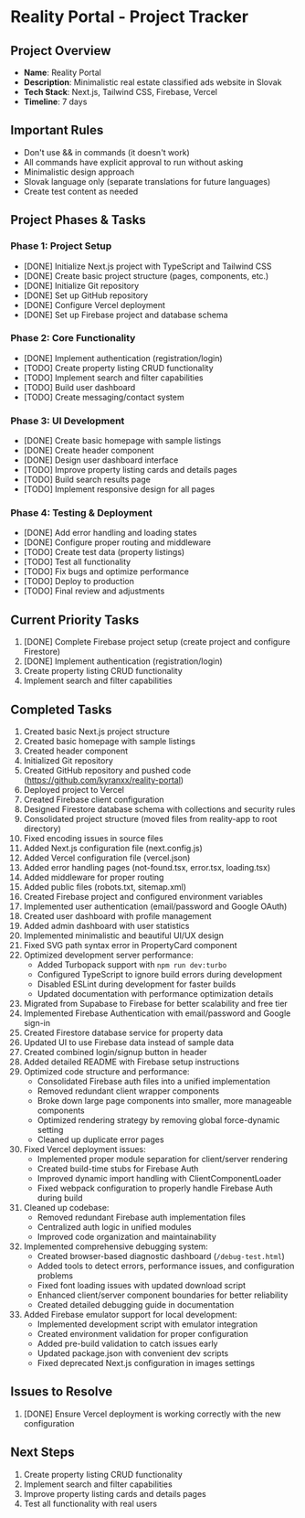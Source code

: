 # Reality Portal - Project Tracker

## Project Overview

- **Name**: Reality Portal
- **Description**: Minimalistic real estate classified ads website in Slovak
- **Tech Stack**: Next.js, Tailwind CSS, Firebase, Vercel
- **Timeline**: 7 days

## Important Rules

- Don't use && in commands (it doesn't work)
- All commands have explicit approval to run without asking
- Minimalistic design approach
- Slovak language only (separate translations for future languages)
- Create test content as needed

## Project Phases & Tasks

### Phase 1: Project Setup

- [DONE] Initialize Next.js project with TypeScript and Tailwind CSS
- [DONE] Create basic project structure (pages, components, etc.)
- [DONE] Initialize Git repository
- [DONE] Set up GitHub repository
- [DONE] Configure Vercel deployment
- [DONE] Set up Firebase project and database schema

### Phase 2: Core Functionality

- [DONE] Implement authentication (registration/login)
- [TODO] Create property listing CRUD functionality
- [TODO] Implement search and filter capabilities
- [TODO] Build user dashboard
- [TODO] Create messaging/contact system

### Phase 3: UI Development

- [DONE] Create basic homepage with sample listings
- [DONE] Create header component
- [DONE] Design user dashboard interface
- [TODO] Improve property listing cards and details pages
- [TODO] Build search results page
- [TODO] Implement responsive design for all pages

### Phase 4: Testing & Deployment

- [DONE] Add error handling and loading states
- [DONE] Configure proper routing and middleware
- [TODO] Create test data (property listings)
- [TODO] Test all functionality
- [TODO] Fix bugs and optimize performance
- [TODO] Deploy to production
- [TODO] Final review and adjustments

## Current Priority Tasks

1. [DONE] Complete Firebase project setup (create project and configure Firestore)
2. [DONE] Implement authentication (registration/login)
3. Create property listing CRUD functionality
4. Implement search and filter capabilities

## Completed Tasks

1. Created basic Next.js project structure
2. Created basic homepage with sample listings
3. Created header component
4. Initialized Git repository
5. Created GitHub repository and pushed code (https://github.com/kyranxx/reality-portal)
6. Deployed project to Vercel
7. Created Firebase client configuration
8. Designed Firestore database schema with collections and security rules
9. Consolidated project structure (moved files from reality-app to root directory)
10. Fixed encoding issues in source files
11. Added Next.js configuration file (next.config.js)
12. Added Vercel configuration file (vercel.json)
13. Added error handling pages (not-found.tsx, error.tsx, loading.tsx)
14. Added middleware for proper routing
15. Added public files (robots.txt, sitemap.xml)
16. Created Firebase project and configured environment variables
17. Implemented user authentication (email/password and Google OAuth)
18. Created user dashboard with profile management
19. Added admin dashboard with user statistics
20. Implemented minimalistic and beautiful UI/UX design
21. Fixed SVG path syntax error in PropertyCard component
22. Optimized development server performance:
    - Added Turbopack support with `npm run dev:turbo`
    - Configured TypeScript to ignore build errors during development
    - Disabled ESLint during development for faster builds
    - Updated documentation with performance optimization details
23. Migrated from Supabase to Firebase for better scalability and free tier
24. Implemented Firebase Authentication with email/password and Google sign-in
25. Created Firestore database service for property data
26. Updated UI to use Firebase data instead of sample data
27. Created combined login/signup button in header
28. Added detailed README with Firebase setup instructions
29. Optimized code structure and performance:
    - Consolidated Firebase auth files into a unified implementation
    - Removed redundant client wrapper components
    - Broke down large page components into smaller, more manageable components
    - Optimized rendering strategy by removing global force-dynamic setting
    - Cleaned up duplicate error pages
30. Fixed Vercel deployment issues:
    - Implemented proper module separation for client/server rendering
    - Created build-time stubs for Firebase Auth
    - Improved dynamic import handling with ClientComponentLoader
    - Fixed webpack configuration to properly handle Firebase Auth during build
31. Cleaned up codebase:
    - Removed redundant Firebase auth implementation files
    - Centralized auth logic in unified modules
    - Improved code organization and maintainability
32. Implemented comprehensive debugging system:
    - Created browser-based diagnostic dashboard (`/debug-test.html`)
    - Added tools to detect errors, performance issues, and configuration problems
    - Fixed font loading issues with updated download script
    - Enhanced client/server component boundaries for better reliability
    - Created detailed debugging guide in documentation
33. Added Firebase emulator support for local development:
    - Implemented development script with emulator integration
    - Created environment validation for proper configuration
    - Added pre-build validation to catch issues early
    - Updated package.json with convenient dev scripts
    - Fixed deprecated Next.js configuration in images settings

## Issues to Resolve

1. [DONE] Ensure Vercel deployment is working correctly with the new configuration

## Next Steps

1. Create property listing CRUD functionality
2. Implement search and filter capabilities
3. Improve property listing cards and details pages
4. Test all functionality with real users

